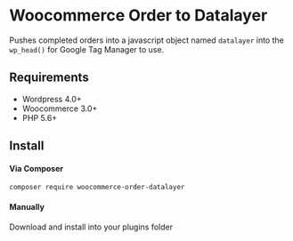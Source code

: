 # Woocommerce Order to Datalayer

Pushes completed orders into a javascript object named `datalayer` into the `wp_head()` for Google Tag Manager to use.

## Requirements

- Wordpress 4.0+
- Woocommerce 3.0+
- PHP 5.6+

## Install

#### Via Composer

`composer require woocommerce-order-datalayer`

#### Manually

Download and install into your plugins folder

